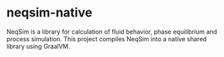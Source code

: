 # neqsim-native
NeqSim is a library for calculation of fluid behavior, phase equilibrium and process simulation. This project compiles NeqSim into a native shared library using GraalVM.
